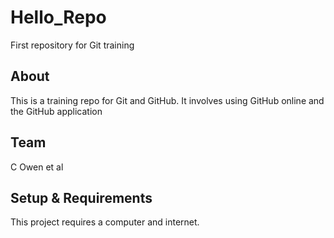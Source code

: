 # Hello_Repo
First repository for Git training

## About
This is a training repo for Git and GitHub.
It involves using GitHub online and the GitHub application

## Team
C Owen et al

## Setup & Requirements
This project requires a computer and internet.

